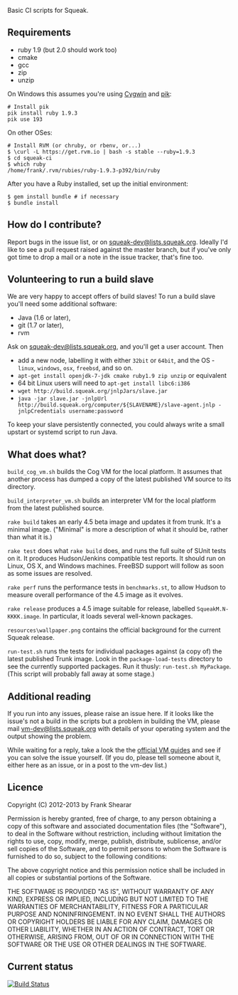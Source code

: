 Basic CI scripts for Squeak.

Requirements
------------

* ruby 1.9 (but 2.0 should work too)
* cmake
* gcc
* zip
* unzip

On Windows this assumes you're using [Cygwin](http://www.cygwin.com) and [pik](https://github.com/vertiginous/pik):

````shell
# Install pik
pik install ruby 1.9.3
pik use 193
````

On other OSes:

````shell
# Install RVM (or chruby, or rbenv, or...)
$ \curl -L https://get.rvm.io | bash -s stable --ruby=1.9.3
$ cd squeak-ci
$ which ruby
/home/frank/.rvm/rubies/ruby-1.9.3-p392/bin/ruby
````

After you have a Ruby installed, set up the initial environment:

````shell
$ gem install bundle # if necessary
$ bundle install
````

How do I contribute?
--------------------

Report bugs in the issue list, or on squeak-dev@lists.squeak.org. Ideally I'd like to see a pull request raised against the master branch, but if you've only got time to drop a mail or a note in the issue tracker, that's fine too.

Volunteering to run a build slave
---------------------------------

We are very happy to accept offers of build slaves! To run a build slave you'll need some additional software:

* Java (1.6 or later),
* git (1.7 or later),
* rvm

Ask on squeak-dev@lists.squeak.org, and you'll get a user account. Then
* add a new node, labelling it with either `32bit` or `64bit`, and the OS - `linux`, `windows`, `osx`, `freebsd`, and so on.
* `apt-get install openjdk-7-jdk cmake ruby1.9 zip unzip` or equivalent
* 64 bit Linux users will need to `apt-get install libc6:i386`
* `wget http://build.squeak.org/jnlpJars/slave.jar`
* `java -jar slave.jar -jnlpUrl http://build.squeak.org/computer/${SLAVENAME}/slave-agent.jnlp -jnlpCredentials username:password`

To keep your slave persistently connected, you could always write a small upstart or systemd script to run Java.

What does what?
---------------

`build_cog_vm.sh` builds the Cog VM for the local platform. It assumes that another process has dumped a copy of the latest published VM source to its directory.

`build_interpreter_vm.sh` builds an interpreter VM for the local platform from the latest published source.

`rake build` takes an early 4.5 beta image and updates it from trunk. It's a minimal image. ("Minimal" is more a description of what it should be, rather than what it is.)

`rake test` does what `rake build` does, and runs the full suite of SUnit tests on it. It produces Hudson/Jenkins compatible test reports. It should run on Linux, OS X, and Windows machines. FreeBSD support will follow as soon as some issues are resolved.

`rake perf` runs the performance tests in `benchmarks.st`, to allow Hudson to measure overall performance of the 4.5 image as it evolves.

`rake release` produces a 4.5 image suitable for release, labelled `SqueakM.N-KKKK.image`. In particular, it loads several well-known packages.

`resources\wallpaper.png` contains the official background for the current Squeak release.

`run-test.sh` runs the tests for individual packages against (a copy of) the latest published Trunk image. Look in the `package-load-tests` directory to see the currently supported packages. Run it thusly: `run-test.sh MyPackage`. (This script will probably fall away at some stage.)

Additional reading
------------------

If you run into any issues, please raise an issue here. If it looks like the issue's not a build in the scripts but a problem in building the VM, please mail vm-dev@lists.squeak.org with details of your operating system and the output showing the problem.

While waiting for a reply, take a look the the [official VM guides](http://squeakvm.org/index.html) and see if you can solve the issue yourself. (If you do, please tell someone about it, either here as an issue, or in a post to the vm-dev list.)

Licence
-------

Copyright (C) 2012-2013 by Frank Shearar

Permission is hereby granted, free of charge, to any person obtaining a copy of this software and associated documentation files (the "Software"), to deal in the Software without restriction, including without limitation the rights to use, copy, modify, merge, publish, distribute, sublicense, and/or sell copies of the Software, and to permit persons to whom the Software is furnished to do so, subject to the following conditions:

The above copyright notice and this permission notice shall be included in all copies or substantial portions of the Software.

THE SOFTWARE IS PROVIDED "AS IS", WITHOUT WARRANTY OF ANY KIND, EXPRESS OR IMPLIED, INCLUDING BUT NOT LIMITED TO THE WARRANTIES OF MERCHANTABILITY, FITNESS FOR A PARTICULAR PURPOSE AND NONINFRINGEMENT. IN NO EVENT SHALL THE AUTHORS OR COPYRIGHT HOLDERS BE LIABLE FOR ANY CLAIM, DAMAGES OR OTHER LIABILITY, WHETHER IN AN ACTION OF CONTRACT, TORT OR OTHERWISE, ARISING FROM, OUT OF OR IN CONNECTION WITH THE SOFTWARE OR THE USE OR OTHER DEALINGS IN THE SOFTWARE.

Current status
--------------

[![Build Status](https://secure.travis-ci.org/frankshearar/squeak-ci.png?branch=master)](http://travis-ci.org/frankshearar/squeak-ci)
